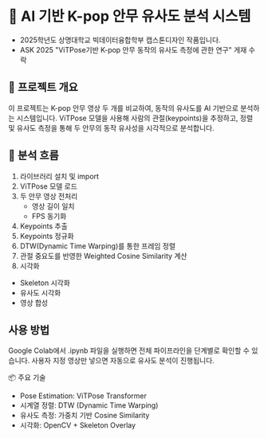 
# 🕺 AI 기반 K-pop 안무 유사도 분석 시스템
- 2025학년도 상명대학교 빅데이터융합학부 캡스톤디자인 작품입니다.
- ASK 2025 "ViTPose기반 K-pop 안무 동작의 유사도 측정에 관한 연구" 게재 수락


## 📌 프로젝트 개요
이 프로젝트는 K-pop 안무 영상 두 개를 비교하여, 동작의 유사도를 AI 기반으로 분석하는 시스템입니다.
ViTPose 모델을 사용해 사람의 관절(keypoints)을 추정하고, 정렬 및 유사도 측정을 통해 두 안무의 동작 유사성을 시각적으로 분석합니다.

## 🔁 분석 흐름
1. 라이브러리 설치 및 import
2. ViTPose 모델 로드
3. 두 안무 영상 전처리
   - 영상 길이 일치
   - FPS 동기화
4. Keypoints 추출
5. Keypoints 정규화
6. DTW(Dynamic Time Warping)를 통한 프레임 정렬
7. 관절 중요도를 반영한 Weighted Cosine Similarity 계산
8. 시각화
  - Skeleton 시각화
  - 유사도 시각화
  - 영상 합성

## 사용 방법
Google Colab에서 .ipynb 파일을 실행하면 전체 파이프라인을 단계별로 확인할 수 있습니다.
사용자 지정 영상만 넣으면 자동으로 유사도 분석이 진행됩니다.

📦 주요 기술
- Pose Estimation: ViTPose Transformer
- 시계열 정렬: DTW (Dynamic Time Warping)
- 유사도 측정: 가중치 기반 Cosine Similarity
- 시각화: OpenCV + Skeleton Overlay
